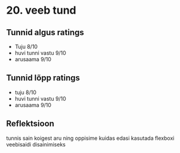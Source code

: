 # 20. veeb tund

## Tunnid algus ratings
 * Tuju 8/10
 * huvi tunni vastu 9/10
 * arusaama 9/10

 ## Tunnid lõpp ratings
  * tuju 8/10
  * huvi tunni vastu 9/10
  * arusaama 9/10

## Reflektsioon
tunnis sain koigest aru ning oppisime kuidas edasi kasutada flexboxi veebisaidi disainimiseks